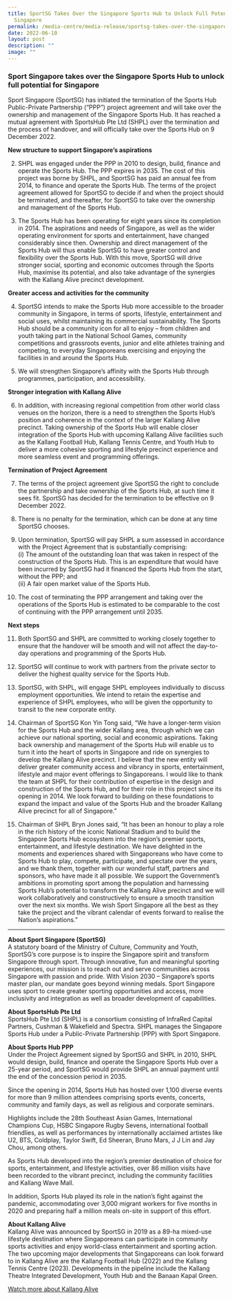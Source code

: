 ```yaml
---
title: SportSG Takes Over the Singapore Sports Hub to Unlock Full Potential for
  Singapore
permalink: /media-centre/media-release/sportsg-takes-over-the-singapore-sports-hub-to-unlock-full-potential-for/
date: 2022-06-10
layout: post
description: ""
image: ""
---
```

### **Sport Singapore takes over the Singapore Sports Hub to unlock full potential for Singapore**

Sport Singapore (SportSG) has initiated the termination of the Sports Hub Public-Private Partnership (“PPP”) project agreement and will take over the ownership and management of the Singapore Sports Hub. It has reached a mutual agreement with SportsHub Pte Ltd (SHPL) over the termination and the process of handover, and will officially take over the Sports Hub on 9 December 2022.

**New structure to support Singapore’s aspirations**

2. SHPL was engaged under the PPP in 2010 to design, build, finance and operate the Sports Hub. The PPP expires in 2035. The cost of this project was borne by SHPL, and SportSG has paid an annual fee from 2014, to finance and operate the Sports Hub. The terms of the project agreement allowed for SportSG to decide if and when the project should be terminated, and thereafter, for SportSG to take over the ownership and management of the Sports Hub.

3. The Sports Hub has been operating for eight years since its completion in 2014. The aspirations and needs of Singapore, as well as the wider operating environment for sports and entertainment, have changed considerably since then. Ownership and direct management of the Sports Hub will thus enable SportSG to have greater control and flexibility over the Sports Hub. With this move, SportSG will drive stronger social, sporting and economic outcomes through the Sports Hub, maximise its potential, and also take advantage of the synergies with the Kallang Alive precinct development.

**Greater access and activities for the community**

4. SportSG intends to make the Sports Hub more accessible to the broader community in Singapore, in terms of sports, lifestyle, entertainment and social uses, whilst maintaining its commercial sustainability. The Sports Hub should be a community icon for all to enjoy – from children and youth taking part in the National School Games, community competitions and grassroots events, junior and elite athletes training and competing, to everyday Singaporeans exercising and enjoying the facilities in and around the Sports Hub.

5. We will strengthen Singapore’s affinity with the Sports Hub through programmes, participation, and accessibility.

**Stronger integration with Kallang Alive**

6. In addition, with increasing regional competition from other world class venues on the horizon, there is a need to strengthen the Sports Hub’s position and coherence in the context of the larger Kallang Alive precinct. Taking ownership of the Sports Hub will enable closer integration of the Sports Hub with upcoming Kallang Alive facilities such as the Kallang Football Hub, Kallang Tennis Centre, and Youth Hub to deliver a more cohesive sporting and lifestyle precinct experience and more seamless event and programming offerings.

**Termination of Project Agreement**

7. The terms of the project agreement give SportSG the right to conclude the partnership and take ownership of the Sports Hub, at such time it sees fit. SportSG has decided for the termination to be effective on 9 December 2022.

8. There is no penalty for the termination, which can be done at any time SportSG chooses.

9. Upon termination, SportSG will pay SHPL a sum assessed in accordance with the Project Agreement that is substantially comprising:  
(i) The amount of the outstanding loan that was taken in respect of the construction of the Sports Hub. This is an expenditure that would have been incurred by SportSG had it financed the Sports Hub from the start, without the PPP; and  
(ii) A fair open market value of the Sports Hub.

10. The cost of terminating the PPP arrangement and taking over the operations of the Sports Hub is estimated to be comparable to the cost of continuing with the PPP arrangement until 2035.

**Next steps**

11. Both SportSG and SHPL are committed to working closely together to ensure that the handover will be smooth and will not affect the day-to-day operations and programming of the Sports Hub.

12. SportSG will continue to work with partners from the private sector to deliver the highest quality service for the Sports Hub.

13. SportSG, with SHPL, will engage SHPL employees individually to discuss employment opportunities. We intend to retain the expertise and experience of SHPL employees, who will be given the opportunity to transit to the new corporate entity.

14. Chairman of SportSG Kon Yin Tong said, “We have a longer-term vision for the Sports Hub and the wider Kallang area, through which we can achieve our national sporting, social and economic aspirations. Taking back ownership and management of the Sports Hub will enable us to turn it into the heart of sports in Singapore and ride on synergies to develop the Kallang Alive precinct. I believe that the new entity will deliver greater community access and vibrancy in sports, entertainment, lifestyle and major event offerings to Singaporeans. I would like to thank the team at SHPL for their contribution of expertise in the design and construction of the Sports Hub, and for their role in this project since its opening in 2014. We look forward to building on these foundations to expand the impact and value of the Sports Hub and the broader Kallang Alive precinct for all of Singapore.”

15. Chairman of SHPL Bryn Jones said, “It has been an honour to play a role in the rich history of the iconic National Stadium and to build the Singapore Sports Hub ecosystem into the region’s premier sports, entertainment, and lifestyle destination. We have delighted in the moments and experiences shared with Singaporeans who have come to Sports Hub to play, compete, participate, and spectate over the years, and we thank them, together with our wonderful staff, partners and sponsors, who have made it all possible. We support the Government’s ambitions in promoting sport among the population and harnessing Sports Hub’s potential to transform the Kallang Alive precinct and we will work collaboratively and constructively to ensure a smooth transition over the next six months. We wish Sport Singapore all the best as they take the project and the vibrant calendar of events forward to realise the Nation’s aspirations.”

---

**About Sport Singapore (SportSG)**<br>
A statutory board of the Ministry of Culture, Community and Youth, SportSG’s core purpose is to inspire the Singapore spirit and transform Singapore through sport. Through innovative, fun and meaningful sporting experiences, our mission is to reach out and serve communities across Singapore with passion and pride. With Vision 2030 – Singapore’s sports master plan, our mandate goes beyond winning medals. Sport Singapore uses sport to create greater sporting opportunities and access, more inclusivity and integration as well as broader development of capabilities.  
  
**About SportsHub Pte Ltd**<br>
SportsHub Pte Ltd (SHPL) is a consortium consisting of InfraRed Capital Partners, Cushman & Wakefield and Spectra. SHPL manages the Singapore Sports Hub under a Public-Private Partnership (PPP) with Sport Singapore.

**About Sports Hub PPP**<br>
Under the Project Agreement signed by SportSG and SHPL in 2010, SHPL would design, build, finance and operate the Singapore Sports Hub over a 25-year period, and SportSG would provide SHPL an annual payment until the end of the concession period in 2035.

Since the opening in 2014, Sports Hub has hosted over 1,100 diverse events for more than 9 million attendees comprising sports events, concerts, community and family days, as well as religious and corporate seminars.

Highlights include the 28th Southeast Asian Games, International Champions Cup, HSBC Singapore Rugby Sevens, international football friendlies, as well as performances by internationally acclaimed artistes like U2, BTS, Coldplay, Taylor Swift, Ed Sheeran, Bruno Mars, J J Lin and Jay Chou, among others.

As Sports Hub developed into the region’s premier destination of choice for sports, entertainment, and lifestyle activities, over 86 million visits have been recorded to the vibrant precinct, including the community facilities and Kallang Wave Mall.

In addition, Sports Hub played its role in the nation’s fight against the pandemic, accommodating over 3,000 migrant workers for five months in 2020 and preparing half a million meals on-site in support of this effort.  
  
**About Kallang Alive**<br>
Kallang Alive was announced by SportSG in 2019 as a 89-ha mixed-use lifestyle destination where Singaporeans can participate in community sports activities and enjoy world-class entertainment and sporting action. The two upcoming major developments that Singaporeans can look forward to in Kallang Alive are the Kallang Football Hub (2022) and the Kallang Tennis Centre (2023). Developments in the pipeline include the Kallang Theatre Integrated Development, Youth Hub and the Banaan Kapal Green.

[Watch more about Kallang Alive](https://share.vidyard.com/watch/sNxNXK23k151hV4frERMeA?)
